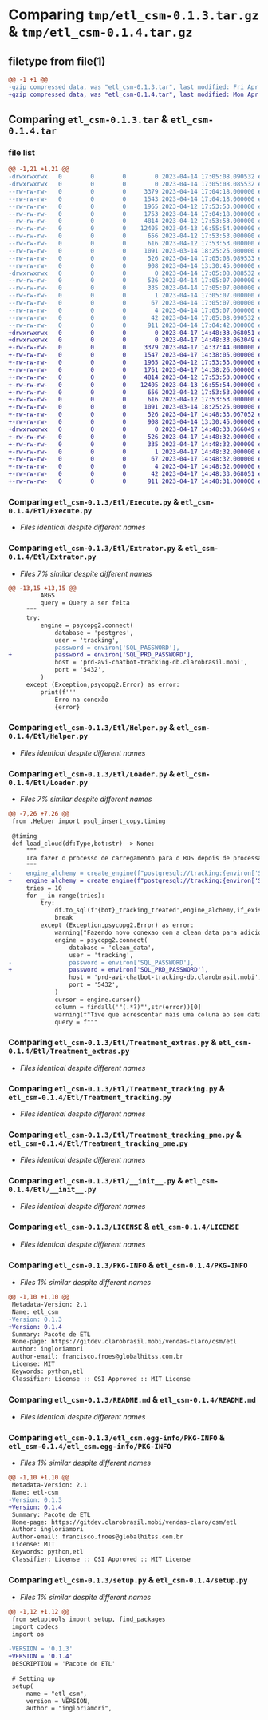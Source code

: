 # Comparing `tmp/etl_csm-0.1.3.tar.gz` & `tmp/etl_csm-0.1.4.tar.gz`

## filetype from file(1)

```diff
@@ -1 +1 @@
-gzip compressed data, was "etl_csm-0.1.3.tar", last modified: Fri Apr 14 17:05:08 2023, max compression
+gzip compressed data, was "etl_csm-0.1.4.tar", last modified: Mon Apr 17 14:48:33 2023, max compression
```

## Comparing `etl_csm-0.1.3.tar` & `etl_csm-0.1.4.tar`

### file list

```diff
@@ -1,21 +1,21 @@
-drwxrwxrwx   0        0        0        0 2023-04-14 17:05:08.090532 etl_csm-0.1.3/
-drwxrwxrwx   0        0        0        0 2023-04-14 17:05:08.085532 etl_csm-0.1.3/Etl/
--rw-rw-rw-   0        0        0     3379 2023-04-14 17:04:18.000000 etl_csm-0.1.3/Etl/Execute.py
--rw-rw-rw-   0        0        0     1543 2023-04-14 17:04:18.000000 etl_csm-0.1.3/Etl/Extrator.py
--rw-rw-rw-   0        0        0     1965 2023-04-12 17:53:53.000000 etl_csm-0.1.3/Etl/Helper.py
--rw-rw-rw-   0        0        0     1753 2023-04-14 17:04:18.000000 etl_csm-0.1.3/Etl/Loader.py
--rw-rw-rw-   0        0        0     4814 2023-04-12 17:53:53.000000 etl_csm-0.1.3/Etl/Treatment_extras.py
--rw-rw-rw-   0        0        0    12405 2023-04-13 16:55:54.000000 etl_csm-0.1.3/Etl/Treatment_tracking.py
--rw-rw-rw-   0        0        0      656 2023-04-12 17:53:53.000000 etl_csm-0.1.3/Etl/Treatment_tracking_pme.py
--rw-rw-rw-   0        0        0      616 2023-04-12 17:53:53.000000 etl_csm-0.1.3/Etl/__init__.py
--rw-rw-rw-   0        0        0     1091 2023-03-14 18:25:25.000000 etl_csm-0.1.3/LICENSE
--rw-rw-rw-   0        0        0      526 2023-04-14 17:05:08.089533 etl_csm-0.1.3/PKG-INFO
--rw-rw-rw-   0        0        0      908 2023-04-14 13:30:45.000000 etl_csm-0.1.3/README.md
-drwxrwxrwx   0        0        0        0 2023-04-14 17:05:08.088532 etl_csm-0.1.3/etl_csm.egg-info/
--rw-rw-rw-   0        0        0      526 2023-04-14 17:05:07.000000 etl_csm-0.1.3/etl_csm.egg-info/PKG-INFO
--rw-rw-rw-   0        0        0      335 2023-04-14 17:05:07.000000 etl_csm-0.1.3/etl_csm.egg-info/SOURCES.txt
--rw-rw-rw-   0        0        0        1 2023-04-14 17:05:07.000000 etl_csm-0.1.3/etl_csm.egg-info/dependency_links.txt
--rw-rw-rw-   0        0        0       67 2023-04-14 17:05:07.000000 etl_csm-0.1.3/etl_csm.egg-info/requires.txt
--rw-rw-rw-   0        0        0        4 2023-04-14 17:05:07.000000 etl_csm-0.1.3/etl_csm.egg-info/top_level.txt
--rw-rw-rw-   0        0        0       42 2023-04-14 17:05:08.090532 etl_csm-0.1.3/setup.cfg
--rw-rw-rw-   0        0        0      911 2023-04-14 17:04:42.000000 etl_csm-0.1.3/setup.py
+drwxrwxrwx   0        0        0        0 2023-04-17 14:48:33.068051 etl_csm-0.1.4/
+drwxrwxrwx   0        0        0        0 2023-04-17 14:48:33.063049 etl_csm-0.1.4/Etl/
+-rw-rw-rw-   0        0        0     3379 2023-04-17 14:37:44.000000 etl_csm-0.1.4/Etl/Execute.py
+-rw-rw-rw-   0        0        0     1547 2023-04-17 14:38:05.000000 etl_csm-0.1.4/Etl/Extrator.py
+-rw-rw-rw-   0        0        0     1965 2023-04-12 17:53:53.000000 etl_csm-0.1.4/Etl/Helper.py
+-rw-rw-rw-   0        0        0     1761 2023-04-17 14:38:26.000000 etl_csm-0.1.4/Etl/Loader.py
+-rw-rw-rw-   0        0        0     4814 2023-04-12 17:53:53.000000 etl_csm-0.1.4/Etl/Treatment_extras.py
+-rw-rw-rw-   0        0        0    12405 2023-04-13 16:55:54.000000 etl_csm-0.1.4/Etl/Treatment_tracking.py
+-rw-rw-rw-   0        0        0      656 2023-04-12 17:53:53.000000 etl_csm-0.1.4/Etl/Treatment_tracking_pme.py
+-rw-rw-rw-   0        0        0      616 2023-04-12 17:53:53.000000 etl_csm-0.1.4/Etl/__init__.py
+-rw-rw-rw-   0        0        0     1091 2023-03-14 18:25:25.000000 etl_csm-0.1.4/LICENSE
+-rw-rw-rw-   0        0        0      526 2023-04-17 14:48:33.067052 etl_csm-0.1.4/PKG-INFO
+-rw-rw-rw-   0        0        0      908 2023-04-14 13:30:45.000000 etl_csm-0.1.4/README.md
+drwxrwxrwx   0        0        0        0 2023-04-17 14:48:33.066049 etl_csm-0.1.4/etl_csm.egg-info/
+-rw-rw-rw-   0        0        0      526 2023-04-17 14:48:32.000000 etl_csm-0.1.4/etl_csm.egg-info/PKG-INFO
+-rw-rw-rw-   0        0        0      335 2023-04-17 14:48:32.000000 etl_csm-0.1.4/etl_csm.egg-info/SOURCES.txt
+-rw-rw-rw-   0        0        0        1 2023-04-17 14:48:32.000000 etl_csm-0.1.4/etl_csm.egg-info/dependency_links.txt
+-rw-rw-rw-   0        0        0       67 2023-04-17 14:48:32.000000 etl_csm-0.1.4/etl_csm.egg-info/requires.txt
+-rw-rw-rw-   0        0        0        4 2023-04-17 14:48:32.000000 etl_csm-0.1.4/etl_csm.egg-info/top_level.txt
+-rw-rw-rw-   0        0        0       42 2023-04-17 14:48:33.068051 etl_csm-0.1.4/setup.cfg
+-rw-rw-rw-   0        0        0      911 2023-04-17 14:48:31.000000 etl_csm-0.1.4/setup.py
```

### Comparing `etl_csm-0.1.3/Etl/Execute.py` & `etl_csm-0.1.4/Etl/Execute.py`

 * *Files identical despite different names*

### Comparing `etl_csm-0.1.3/Etl/Extrator.py` & `etl_csm-0.1.4/Etl/Extrator.py`

 * *Files 7% similar despite different names*

```diff
@@ -13,15 +13,15 @@
         ARGS
         query = Query a ser feita
     """
     try:
         engine = psycopg2.connect(
             database = 'postgres',
             user = 'tracking',
-            password = environ['SQL_PASSWORD'],
+            password = environ['SQL_PRD_PASSWORD'],
             host = 'prd-avi-chatbot-tracking-db.clarobrasil.mobi',
             port = '5432',
         )
     except (Exception,psycopg2.Error) as error:
         print(f'''
             Erro na conexão
             {error}
```

### Comparing `etl_csm-0.1.3/Etl/Helper.py` & `etl_csm-0.1.4/Etl/Helper.py`

 * *Files identical despite different names*

### Comparing `etl_csm-0.1.3/Etl/Loader.py` & `etl_csm-0.1.4/Etl/Loader.py`

 * *Files 7% similar despite different names*

```diff
@@ -7,26 +7,26 @@
 from .Helper import psql_insert_copy,timing
 
 @timing
 def load_cloud(df:Type,bot:str) -> None:
     """
     Ira fazer o processo de carregamento para o RDS depois de processado.
     """
-    engine_alchemy = create_engine(f"postgresql://tracking:{environ['SQL_PASSWORD']}@prd-avi-chatbot-tracking-db.clarobrasil.mobi:5432/clean_data")
+    engine_alchemy = create_engine(f"postgresql://tracking:{environ['SQL_PRD_PASSWORD']}@prd-avi-chatbot-tracking-db.clarobrasil.mobi:5432/clean_data")
     tries = 10
     for _ in range(tries):
         try:
             df.to_sql(f'{bot}_tracking_treated',engine_alchemy,if_exists = 'append',method = psql_insert_copy,index = False,chunksize = 10000)
             break
         except (Exception,psycopg2.Error) as error:
             warning("Fazendo novo conexao com a clean data para adicionar coluna!")
             engine = psycopg2.connect(
                 database = 'clean_data',
                 user = 'tracking',
-                password = environ['SQL_PASSWORD'],
+                password = environ['SQL_PRD_PASSWORD'],
                 host = 'prd-avi-chatbot-tracking-db.clarobrasil.mobi',
                 port = '5432',
             )
             cursor = engine.cursor()
             column = findall('"(.*?)"',str(error))[0]
             warning(f"Tive que acrescentar mais uma coluna ao seu dataframe ja existente a coluna foi {column}")
             query = f"""
```

### Comparing `etl_csm-0.1.3/Etl/Treatment_extras.py` & `etl_csm-0.1.4/Etl/Treatment_extras.py`

 * *Files identical despite different names*

### Comparing `etl_csm-0.1.3/Etl/Treatment_tracking.py` & `etl_csm-0.1.4/Etl/Treatment_tracking.py`

 * *Files identical despite different names*

### Comparing `etl_csm-0.1.3/Etl/Treatment_tracking_pme.py` & `etl_csm-0.1.4/Etl/Treatment_tracking_pme.py`

 * *Files identical despite different names*

### Comparing `etl_csm-0.1.3/Etl/__init__.py` & `etl_csm-0.1.4/Etl/__init__.py`

 * *Files identical despite different names*

### Comparing `etl_csm-0.1.3/LICENSE` & `etl_csm-0.1.4/LICENSE`

 * *Files identical despite different names*

### Comparing `etl_csm-0.1.3/PKG-INFO` & `etl_csm-0.1.4/PKG-INFO`

 * *Files 1% similar despite different names*

```diff
@@ -1,10 +1,10 @@
 Metadata-Version: 2.1
 Name: etl_csm
-Version: 0.1.3
+Version: 0.1.4
 Summary: Pacote de ETL
 Home-page: https://gitdev.clarobrasil.mobi/vendas-claro/csm/etl
 Author: ingloriamori
 Author-email: francisco.froes@globalhitss.com.br
 License: MIT
 Keywords: python,etl
 Classifier: License :: OSI Approved :: MIT License
```

### Comparing `etl_csm-0.1.3/README.md` & `etl_csm-0.1.4/README.md`

 * *Files identical despite different names*

### Comparing `etl_csm-0.1.3/etl_csm.egg-info/PKG-INFO` & `etl_csm-0.1.4/etl_csm.egg-info/PKG-INFO`

 * *Files 1% similar despite different names*

```diff
@@ -1,10 +1,10 @@
 Metadata-Version: 2.1
 Name: etl-csm
-Version: 0.1.3
+Version: 0.1.4
 Summary: Pacote de ETL
 Home-page: https://gitdev.clarobrasil.mobi/vendas-claro/csm/etl
 Author: ingloriamori
 Author-email: francisco.froes@globalhitss.com.br
 License: MIT
 Keywords: python,etl
 Classifier: License :: OSI Approved :: MIT License
```

### Comparing `etl_csm-0.1.3/setup.py` & `etl_csm-0.1.4/setup.py`

 * *Files 1% similar despite different names*

```diff
@@ -1,12 +1,12 @@
 from setuptools import setup, find_packages
 import codecs
 import os
 
-VERSION = '0.1.3'
+VERSION = '0.1.4'
 DESCRIPTION = 'Pacote de ETL'
 
 # Setting up
 setup(
     name = "etl_csm",
     version = VERSION,
     author = "ingloriamori",
```

